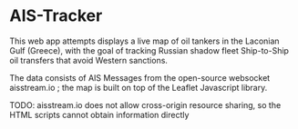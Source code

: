 # AIS-Tracker
This web app attempts displays a live map of oil tankers in the Laconian Gulf (Greece), with the goal of tracking Russian shadow fleet Ship-to-Ship oil transfers that avoid Western sanctions.

The data consists of AIS Messages from the open-source websocket aisstream.io ; the map is built on top of the Leaflet Javascript library. 

TODO: aisstream.io does not allow cross-origin resource sharing, so the HTML scripts cannot obtain information directly

